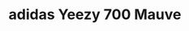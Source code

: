 ---
layout: post
title: "adidas Yeezy 700 Mauve"
img: "https://stockx.imgix.net/Adidas-Yeezy-700-Mauve-Product.jpg?fit=fill&bg=FFFFFF&w=300&h=214&auto=format,compress&trim=color&q=90&dpr=2&updated_at=1539982972"
release: "# of Sales: 169 "
new: "False"
url: "adidas-yeezy-700-mauve"
sec0: "Similar Shoes"
name00: "Jordan 1 Mid Multi-Color Swoosh Black (GS)" 
url00: "air-jordan-1-mid-multi-color-swoosh-black-gs"
img00: "Air-Jordan-1-Mid-Multi-Color-Swoosh-Black-GS.png"
name01: "Nike Free Flyknit Chukka Hyper Grape" 
url01: "nike-free-flyknit-chukka-hyper-grape"
img01: "Nike-Free-Flyknit-Chukka-Hyper-Grape.jpg"
name02: "Nike Dunk SB High Syracuse" 
url02: "nike-dunk-sb-high-syracuse"
img02: "Nike-Dunk-SB-High-Syracuse.jpg"
name03: "Vans Old Skool Undercover Bordeaux" 
url03: "vans-og-old-skool-lx-undercover-bordeaux"
img03: "Vans-OG-Old-Skool-LX-Undercover-Bordeaux.png"
name04: "Nike Dunk SB High Papa Bear" 
url04: "nike-dunk-sb-high-papa-bear"
img04: "Nike-Dunk-SB-High-Three-Bears-Papa.jpg"

sec2: "Higher Tops"
name20: "Jordan 1 Retro BHM (2017)" 
url20: "air-jordan-1-retro-bhm-2017"
img20: "Air-Jordan-1-Retro-BHM-2017.png"
name21: "Jordan 2 Retro Alternate 87 (GS)" 
url21: "jordan-2-retro-alternate-87-gs"
img21: "Air-Jordan-2-Retro-Alternate-87-GS.jpg"
name22: "Nike Dunk SB High Syracuse" 
url22: "nike-dunk-sb-high-syracuse"
img22: "Nike-Dunk-SB-High-Syracuse.jpg"
name23: "Kyrie 2 Red Velvet" 
url23: "kyrie-2-red-velvet"
img23: "Nike-Kyrie-2-Team-Red-Velvet.jpg"
name24: "Nike Dunk SB High Born in the USA" 
url24: "nike-dunk-sb-high-born-in-the-usa"
img24: "Nike-Dunk-SB-High-Born-in-the-USA.jpg"

sec3: "Lower Tops"
name30: "Vans Slip On Peanuts Snoopy" 
url30: "vans-slip-on-peanuts-snoopy"
img30: "Vans-Slip-On-Peanuts-Snoopy.png"
name31: "Vans Authentic Supreme Black Checker Logo" 
url31: "vans-authentic-supreme-black-checker-logo"
img31: "Vans-Authentic-Supreme-Black-Checker-Logo.png"
name32: "Vans Era Undercover Black" 
url32: "vans-og-era-lx-undercover-black-white"
img32: "Vans-OG-Era-LX-Undercover-Black-White.png"
name33: "Vans Authentic Supreme Blue Checker Logo" 
url33: "vans-authentic-supreme-blue-checker-logo"
img33: "Vans-Authentic-Supreme-Blue-Checker-Logo.png"
name34: "Vans Old Skool Undercover Light Grey" 
url34: "vans-og-old-skool-lx-undercover-light-grey"
img34: "Vans-OG-Old-Skool-LX-Undercover-Light-Grey.png"

sec4: "More Red"
name40: "Air Tech Challenge III Wimbeldon Gold" 
url40: "air-tech-challenge-iii-wimbeldon-gold"
img40: "Nike-Air-Tech-Challenge-III-Wimbeldon-Gold.jpg"
name41: "adidas NMD CS2 Kith X Naked Pink" 
url41: "adidas-nmd-cs2-kith-naked-pink"
img41: "Adidas-NMD-CS2-Kith-Naked-Pink-W.png"
name42: "adidas Futurecraft MFG Made For Germany" 
url42: "adidas-futurecraft-mfg"
img42: "Adidas-Futurecraft-MFG.png"
name43: "Vans Era Undercover Red" 
url43: "vans-og-era-lx-undercover-red-white"
img43: "Vans-OG-Era-LX-Undercover-Red-White.png"
name44: "Jordan Why Not Zer0.1 Cotton Shot" 
url44: "air-jordan-why-not-zer0-1-cotton-shot"
img44: "Air-Jordan-Why-Not-Zer0-1-Cotton-Shot.png"

sec5: "More Blue"
name50: "Sandalboyz Slides Saint Honore Royal" 
url50: "sandalboyz-slides-saint-honore-royal"
img50: "Sandalboyz-Slides-Saint-Honore-Royal.png"
name51: "Nike SB Blazer Low Comme des Garcons Black" 
url51: "nike-sb-blazer-low-comme-des-garcons-black"
img51: "Nike-Blazer-SB-Comme-des-Garcons-Black.jpg"
name52: "Nike Dunk SB Low Blue Lobster" 
url52: "nike-dunk-sb-low-blue-lobster"
img52: "Nike-Dunk-SB-Low-Blue-Lobster-2009.jpg"
name53: "UA Curry 1 Low Panthers" 
url53: "ua-curry-1-low-panthers"
img53: "Under-Armour-Curry-One-Low-Panthers.jpg"
name54: "Kobe 8 Pit Viper" 
url54: "kobe-8-pit-viper"
img54: "Nike-Kobe-8-Pit-Viper.jpg"

sec1: "Matching Streetwear"
name10: "Supreme AKIRA Syringe Zip Up Sweatshirt Black" 
url10: "supreme-akirasupreme-syringe-zip-up-sweatshirt-black"
img10: "products/streetwear/Supreme-AKIRASupreme-Syringe-Zip-Up-Sweatshirt-Black.jpg"
name11: "Supreme Debossed Logo Corduroy Jacket Black" 
url11: "supreme-debossed-logo-corduroy-jacket-black"
img11: "products/streetwear/Supreme-Debossed-Logo-Corduroy-Jacket-Black.jpg"
name12: "Supreme Felt Hood Logo Zip Up Sweatshirt Black" 
url12: "supreme-felt-hood-logo-zip-up-sweatshirt-black"
img12: "products/streetwear/Supreme-Felt-Hood-Logo-Zip-Up-Sweatshirt-Black.jpg"
name13: "Supreme Mini Harvard Hooded Black" 
url13: "supreme-mini-harvard-hooded-black"
img13: "products/streetwear/Supreme-Mini-Harvard-Hooded-Black.jpg"
name14: "Polo Ralph Lauren Snow Beach Hooded Rugby Black" 
url14: "polo-ralph-lauren-snow-beach-hooded-rugby-black"
img14: "products/streetwear/Polo-Ralph-Lauren-Snow-Beach-Hooded-Rugby-Black.jpg"

---